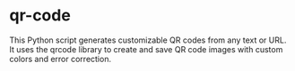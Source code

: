 # qr-code
This Python script generates customizable QR codes from any text or URL. It uses the qrcode library to create and save QR code images with custom colors and error correction.
